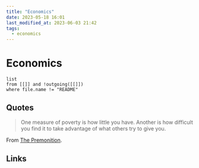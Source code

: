 ```yaml
---
title: "Economics"
date: 2023-05-18 16:01
last_modified_at: 2023-06-03 21:42
tags:
  - economics
---
```


# Economics

```dataview
list
from [[]] and !outgoing([[]])
where file.name != "README"
```

## Quotes

> One measure of poverty is how little you have. Another is how difficult you find it to take advantage of what others try to give you.

From [The Premonition](The%20Premonition.md).

## Links


